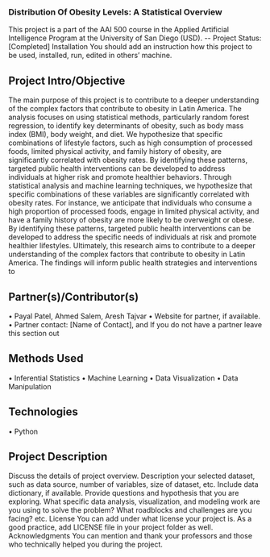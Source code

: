 ### Distribution Of Obesity Levels: A Statistical Overview

This project is a part of the AAI 500 course in the Applied Artificial Intelligence Program at the University of San Diego (USD). 
-- Project Status: [Completed]
Installation
You should add an instruction how this project to be used, installed, run, edited in others’ machine.
  
## Project Intro/Objective
The main purpose of this project is to contribute to a deeper understanding of the complex factors that contribute to obesity in Latin America. The analysis focuses on using statistical methods, particularly random forest regression, to identify key determinants of obesity, such as body mass index (BMI), body weight, and diet. We hypothesize that specific combinations of lifestyle factors, such as high consumption of processed foods, limited physical activity, and family history of obesity, are significantly correlated with obesity rates. By identifying these patterns, targeted public health interventions can be developed to address individuals at higher risk and promote healthier behaviors.
Through statistical analysis and machine learning techniques, we hypothesize that specific combinations of these variables are significantly correlated with obesity rates. For instance, we anticipate that individuals who consume a high proportion of processed foods, engage in limited physical activity, and have a family history of obesity are more likely to be overweight or obese. By identifying these patterns, targeted public health interventions can be developed to address the specific needs of individuals at risk and promote healthier lifestyles. Ultimately, this research aims to contribute to a deeper understanding of the complex factors that contribute to obesity in Latin America. The findings will inform public health strategies and interventions to 

## Partner(s)/Contributor(s)  
•	Payal Patel, Ahmed Salem, Aresh Tajvar
•	Website for partner, if available. 
•	Partner contact: [Name of Contact], and If you do not have a partner leave this section out

## Methods Used
•	Inferential Statistics
•	Machine Learning
•	Data Visualization
•	Data Manipulation
## Technologies
•	Python

## Project Description
Discuss the details of project overview. Description your selected dataset, such as data source, number of variables, size of dataset, etc. Include data dictionary, if available.  Provide questions and hypothesis that you are exploring. What specific data analysis, visualization, and modeling work are you using to solve the problem? What roadblocks and challenges are you facing? etc. 
License
You can add under what license your project is. As a good practice, add LICENSE file in your project folder as well. 
Acknowledgments
You can mention and thank your professors and those who technically helped you during the project. 
